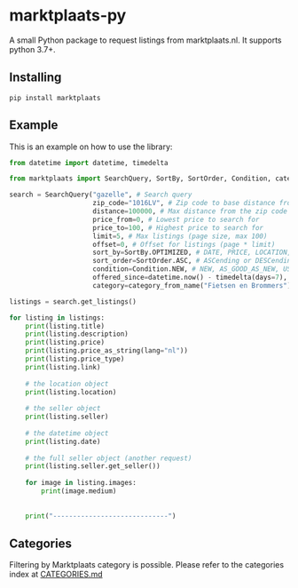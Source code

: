 # marktplaats-py
A small Python package to request listings from marktplaats.nl. It supports python 3.7+.

## Installing
```shell
pip install marktplaats
```

## Example
This is an example on how to use the library:
```py
from datetime import datetime, timedelta

from marktplaats import SearchQuery, SortBy, SortOrder, Condition, category_from_name

search = SearchQuery("gazelle", # Search query
                     zip_code="1016LV", # Zip code to base distance from
                     distance=100000, # Max distance from the zip code for listings
                     price_from=0, # Lowest price to search for
                     price_to=100, # Highest price to search for
                     limit=5, # Max listings (page size, max 100)
                     offset=0, # Offset for listings (page * limit)
                     sort_by=SortBy.OPTIMIZED, # DATE, PRICE, LOCATION, OPTIMIZED
                     sort_order=SortOrder.ASC, # ASCending or DESCending
                     condition=Condition.NEW, # NEW, AS_GOOD_AS_NEW, USED or category-specific
                     offered_since=datetime.now() - timedelta(days=7), # Filter listings since a point in time
                     category=category_from_name("Fietsen en Brommers")) # Filter in specific category (L1) or subcategory (L2)

listings = search.get_listings()

for listing in listings:
    print(listing.title)
    print(listing.description)
    print(listing.price)
    print(listing.price_as_string(lang="nl"))
    print(listing.price_type)
    print(listing.link)
    
    # the location object
    print(listing.location)
    
    # the seller object
    print(listing.seller)
    
    # the datetime object
    print(listing.date)
    
    # the full seller object (another request)
    print(listing.seller.get_seller())
    
    for image in listing.images:
        print(image.medium)
    
    
    print("-----------------------------")
```

## Categories
Filtering by Marktplaats category is possible. Please refer to the categories index at [CATEGORIES.md](./CATEGORIES.md)
